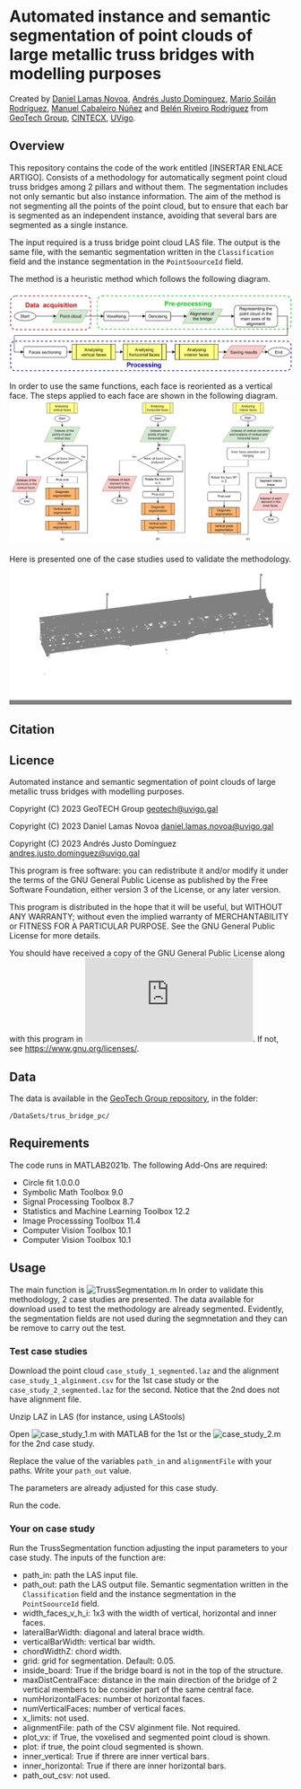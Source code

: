 # Automated instance and semantic segmentation of point clouds of large metallic truss bridges with modelling purposes

Created by [Daniel Lamas Novoa](https://orcid.org/0000-0001-7275-183X), [Andrés Justo Dominguez](https://orcid.org/0000-0003-2072-4076), [Mario Soilán Rodríguez](https://orcid.org/0000-0001-6545-2225), [Manuel Cabaleiro Núñez](https://orcid.org/0000-0002-6948-1389) and [Belén Riveiro Rodríguez](https://orcid.org/0000-0002-1497-4370) from [GeoTech Group](https://geotech.webs.uvigo.es/en/), [CINTECX](http://cintecx.uvigo.es/gl/), [UVigo](https://www.uvigo.gal/).

## Overview
This repository contains the code of the work entitled [INSERTAR ENLACE ARTIGO].
Consists of a methodology for automatically segment point cloud truss bridges among 2 pillars and without them. The segmentation includes not only semantic but also instance information. The aim of the method is not segmenting all the points of the point cloud, but to ensure that each bar is segmented as an independent instance, avoiding that several bars are segmented as a single instance.

The input required is a truss bridge point cloud LAS file. The output is the same file, with the semantic segmentation written in the ```Classification``` field and the instance segmentation in the ```PointSoourceId``` field.

The method is a heuristic method which follows the following diagram.

![main_diagram_2](https://github.com/GeoTechUVigo/truss_bridge_pointcloud_segmentation/blob/main/Images/main_diagram_2.png)

In order to use the same functions, each face is reoriented as a vertical face. The steps applied to each face are shown in the following diagram.
![analysing_faces](https://github.com/GeoTechUVigo/truss_bridge_pointcloud_segmentation/blob/main/Images/analysing_faces.png)

Here is presented one of the case studies used to validate the methodology.
![bridge_segmentation](https://github.com/GeoTechUVigo/truss_bridge_pointcloud_segmentation/blob/main/Images/bridge_segmentation.gif)


## Citation

## Licence
Automated instance and semantic segmentation of point clouds of large metallic truss bridges with modelling purposes.

Copyright (C) 2023 GeoTECH Group <geotech@uvigo.gal>

Copyright (C) 2023 Daniel Lamas Novoa <daniel.lamas.novoa@uvigo.gal>

Copyright (C) 2023 Andrés Justo Domínguez <andres.justo.dominguez@uvigo.gal>

This program is free software: you can redistribute it and/or modify it under the terms of the GNU General Public License as published by the Free Software Foundation, either version 3 of the License, or any later version.

This program is distributed in the hope that it will be useful, but WITHOUT ANY WARRANTY; without even the implied warranty of MERCHANTABILITY or FITNESS FOR A PARTICULAR PURPOSE. See the GNU General Public License for more details.

You should have received a copy of the GNU General Public License along with this program in ![COPYING](https://github.com/GeoTechUVigo/truss_bridge_pointcloud_segmentation/blob/main/COPYING.md). If not, see <https://www.gnu.org/licenses/>. 

## Data
The data is available in the [GeoTech Group repository](https://universidadevigo-my.sharepoint.com/:f:/g/personal/geotech_uvigo_gal/EoT3-ehKcexOs0yT2zS_LpABNX2Y-rswZvqBOB5cAgtt0Q), in the folder:

```
/DataSets/trus_bridge_pc/
```

## Requirements
The code runs in MATLAB2021b. The following Add-Ons are required:

- Circle fit 1.0.0.0
- Symbolic Math Toolbox 9.0
- Signal Processing Toolbox 8.7
- Statistics and Machine Learning Toolbox 12.2
- Image Processsing Toolbox 11.4
- Computer Vision Toolbox 10.1
 - Computer Vision Toolbox 10.1

## Usage
The main function is ![TrussSegmentation.m](https://github.com/GeoTechUVigo/truss_bridge_pointcloud_segmentation/blob/main/TrussSegmentation.m)
In order to validate this methodology, 2 case studies are presented.
The data available for download used to test the methodology are already segmented. Evidently, the segmentation fields are not used during the segmnetation and they can be remove to carry out the test.

### Test case studies
Download the point cloud ```case_study_1_segmented.laz``` and the alignment ```case_study_1_alginment.csv``` for the 1st case study or the ```case_study_2_segmented.laz``` for the second. Notice that the 2nd does not have alignment file.

Unzip LAZ in LAS (for instance, using LAStools)

Open ![case_study_1.m](https://github.com/GeoTechUVigo/truss_bridge_pointcloud_segmentation/blob/main/case_study_1.m) with MATLAB for the 1st or the ![case_study_2.m](https://github.com/GeoTechUVigo/truss_bridge_pointcloud_segmentation/blob/main/case_study_2.m) for the 2nd case study.

Replace the value of the variables ```path_in``` and ```alignmentFile``` with your paths. Write your ```path_out``` value.

The parameters are already adjusted for this case study.

Run the code.

### Your on case study
Run the TrussSegmentation function adjusting the input parameters to your case study. The inputs of the function are:

- path_in: path the LAS input file.
- path_out: path the LAS output file. Semantic segmentation written in the ```Classification``` field and the instance segmentation in the ```PointSoourceId``` field.
- width_faces_v_h_i: 1x3 with the width of vertical, horizontal and inner faces.
- lateralBarWidth: diagonal and lateral brace width.
- verticalBarWidth: vertical bar width.
- chordWidthZ: chord width.
- grid: grid for segmentation. Default: 0.05.
- inside_board: True if the bridge board is not in the top of the structure.
- maxDistCentralFace: distance in the main direction of the bridge of 2 vertical members to be consider part of the same central face.
- numHorizontalFaces: number ot horizontal faces.
- numVerticalFaces: number of vertical faces.
- x_limits: not used.
- alignmentFile: path of the CSV alginment file. Not required.
- plot_vx: if True, the voxelised and segmented point cloud is shown.
- plot: if true, the point cloud segmented is shown.
- inner_vertical: True if threre are inner vertical bars.
- inner_horizontal: True if there are inner horizontal bars.
- path_out_csv: not used.
